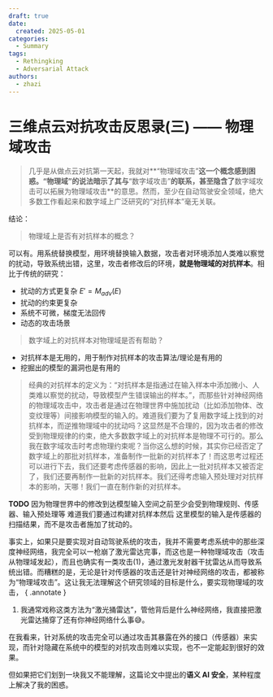 ```yaml
---
draft: true
date:
  created: 2025-05-01
categories:
  - Summary
tags:
  - Rethingking
  - Adversarial Attack
authors:
  - zhazi
---
```


# 三维点云对抗攻击反思录(三) —— 物理域攻击

> 几乎是从做点云对抗第一天起，我就对**“物理域攻击”**这一个概念感到困惑。“物理域”的说法暗示了其与**“数字域攻击”**的联系，甚至隐含了**数字域攻击可以拓展为物理域攻击**的意思。然而，至少在自动驾驶安全领域，绝大多数工作看起来和数字域上广泛研究的“对抗样本”毫无关联。

结论：


> 物理域上是否有对抗样本的概念？

可以有。用系统替换模型，用环境替换输入数据，攻击者对环境添加人类难以察觉的扰动，导致系统出错，这里，攻击者修改后的环境，**就是物理域的对抗样本**。相比于传统的研究：

- 扰动的方式更复杂 $E' = M_{adv}(E)$
- 扰动的约束更复杂
- 系统不可微，梯度无法回传
- 动态的攻击场景

> 数字域上的对抗样本对物理域是否有帮助？

- 对抗样本是无用的，用于制作对抗样本的攻击算法/理论是有用的
- 挖掘出的模型的漏洞也是有用的

> 经典的对抗样本的定义为：“对抗样本是指通过在输入样本中添加微小、人类难以察觉的扰动，导致模型产生错误输出的样本。”，而那些针对神经网络的物理域攻击中，攻击者是通过在物理世界中施加扰动（比如添加物体、改变纹理等）间接影响模型的输入的。难道我们要为了复用数字域上找到的对抗样本，而逆推物理域中的扰动吗？这显然是不合理的，因为攻击者的修改受到物理规律的约束，绝大多数数字域上的对抗样本是物理不可行的。那么我在数字域攻击时考虑物理约束呢？当你这么想的时候，其实你已经否定了数字域上的那批对抗样本，准备制作一批新的对抗样本了！而这思考过程还可以进行下去，我们还要考虑传感器的影响，因此上一批对抗样本又被否定了，我们还要再制作一批新的对抗样本。我们还得考虑输入预处理对对抗样本的影响，天哪！我们一直在制作新的对抗样本。



**TODO**
因为物理世界中的修改到达模型输入空间之前至少会受到物理规则、传感器、输入预处理等
难道我们要通过构建对抗样本然后
这里模型的输入是传感器的扫描结果，而不是攻击者施加了扰动的。

事实上，如果只是要实现对自动驾驶系统的攻击，我并不需要考虑系统中的那些深度神经网络，我完全可以一枪崩了激光雷达完事，而这也是一种物理域攻击（攻击从物理域发起），而且也确实有一类攻击(1)，通过激光发射器干扰雷达从而导致系统出错。而糟糕的是，无论是针对传感器的攻击还是针对神经网络的攻击，都被称为“物理域攻击”。这让我无法理解这个研究领域的目标是什么，要实现物理域的攻击，
{ .annotate }

1. 我通常戏称这类方法为“激光捅雷达”，管他背后是什么神经网络，我直接把激光雷达捅穿了还有你神经网络什么事:sweat_smile:。

在我看来，针对系统的攻击完全可以通过攻击其暴露在外的接口（传感器）来实现，而针对隐藏在系统中的模型的对抗攻击则难以实现，也不一定能起到很好的效果。

但如果把它们划到一块我又不能理解，这篇论文中提出的**语义 AI 安全**，某种程度上解决了我的困惑。
